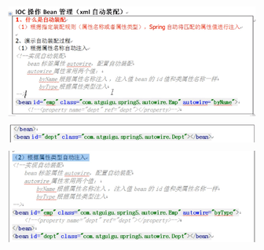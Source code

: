 ![image-20220103204416740](MarkDownImages/readme.assets/image-20220103204416740.png)

![image-20220103204437025](MarkDownImages/readme.assets/image-20220103204437025.png)

![image-20220103205152416](MarkDownImages/readme.assets/image-20220103205152416.png)





